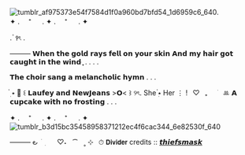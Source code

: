 ![tumblr_af975373e54f7584d1f0a960bd7bfd54_1d6959c6_640](https://github.com/user-attachments/assets/2ef1bc66-9e8b-463f-b1fe-816f36b74965).   
✦ . 　⁺ 　 . ✦ . 　⁺ 　 . ✦

. ۫ ꣑ৎ   . 

  ——— 𝗪𝗵𝗲𝗻 𝘁𝗵𝗲 𝗴𝗼𝗹𝗱 𝗿𝗮𝘆𝘀 𝗳𝗲𝗹𝗹 𝗼𝗻 𝘆𝗼𝘂𝗿 𝘀𝗸𝗶𝗻
𝗔𝗻𝗱 𝗺𝘆 𝗵𝗮𝗶𝗿 𝗴𝗼𝘁 𝗰𝗮𝘂𝗴𝗵𝘁 𝗶𝗻 𝘁𝗵𝗲 𝘄𝗶𝗻𝗱 ּ ֶָ֢. . . .

𝗧𝗵𝗲 𝗰𝗵𝗼𝗶𝗿 𝘀𝗮𝗻𝗴 𝗮 𝗺𝗲𝗹𝗮𝗻𝗰𝗵𝗼𝗹𝗶𝗰 𝗵𝘆𝗺𝗻 . . .

๋࣭ ⭑ 📜 ꒰ 𝗟𝗮𝘂𝗳𝗲𝘆 𝗮𝗻𝗱 𝗡𝗲𝘄𝗝𝗲𝗮𝗻𝘀 >𝗢< ⁠꒱ ୨ৎ. She ๋࣭⭑ Her ⋮  !⠀♡⠀₊⠀⠀ׁ⠀ꔛ  𝗔 𝗰𝘂𝗽𝗰𝗮𝗸𝗲 𝘄𝗶𝘁𝗵 𝗻𝗼 𝗳𝗿𝗼𝘀𝘁𝗶𝗻𝗴 . . . 
 
✦ . 　⁺ 　 . ✦ . 　⁺ 　 . ✦
![tumblr_b3d15bc35458958371212ec4f6cac344_6e82530f_640](https://github.com/user-attachments/assets/a682aff8-b051-4e1a-aa2c-80c58445386d)

——— ౿  ׂ   ִ     ♡⁠˖   ⁀   ˳ ⊹⠀⏱ 𝗗𝗶𝘃𝗶𝗱𝗲𝗿
credits :: [𝙩𝙝𝙞𝙚𝙛𝙨𝙢𝙖𝙨𝙠](https://www.tumblr.com/thiefsmask?source=share)
